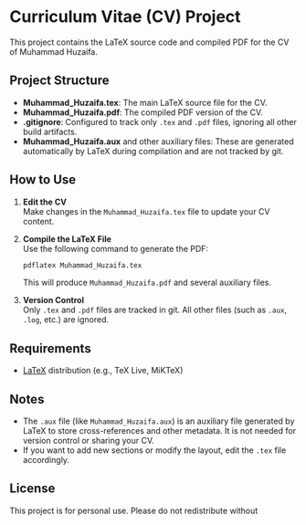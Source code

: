 # Curriculum Vitae (CV) Project

This project contains the LaTeX source code and compiled PDF for the CV of Muhammad Huzaifa.

## Project Structure

- **Muhammad_Huzaifa.tex**: The main LaTeX source file for the CV.
- **Muhammad_Huzaifa.pdf**: The compiled PDF version of the CV.
- **.gitignore**: Configured to track only `.tex` and `.pdf` files, ignoring all other build artifacts.
- **Muhammad_Huzaifa.aux** and other auxiliary files: These are generated automatically by LaTeX during compilation and are not tracked by git.

## How to Use

1. **Edit the CV**  
   Make changes in the `Muhammad_Huzaifa.tex` file to update your CV content.

2. **Compile the LaTeX File**  
   Use the following command to generate the PDF:
   ```bash
   pdflatex Muhammad_Huzaifa.tex
   ```
   This will produce `Muhammad_Huzaifa.pdf` and several auxiliary files.

3. **Version Control**  
   Only `.tex` and `.pdf` files are tracked in git. All other files (such as `.aux`, `.log`, etc.) are ignored.

## Requirements

- [LaTeX](https://www.latex-project.org/get/) distribution (e.g., TeX Live, MiKTeX)

## Notes

- The `.aux` file (like `Muhammad_Huzaifa.aux`) is an auxiliary file generated by LaTeX to store cross-references and other metadata. It is not needed for version control or sharing your CV.
- If you want to add new sections or modify the layout, edit the `.tex` file accordingly.

## License

This project is for personal use. Please do not redistribute without